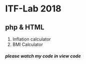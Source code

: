 # ITF-Lab 2018
## php & HTML
1. Inflation calculator
2. BMI Calculator
##### please watch my code in view code
